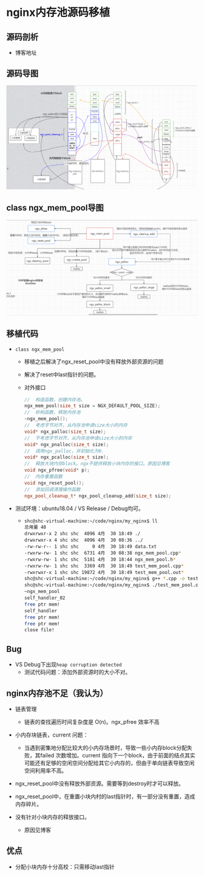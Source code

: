 # nginx内存池源码移植

## 源码剖析

- 博客地址

## 源码导图

![ngx_mem_pool01](.\ngx_mem_pool01.png)

## class ngx_mem_pool导图

![image-20220501130619887](.\ngx_mem_pool.png)

## 移植代码

- `class ngx_mem_pool`

  - 移植之后解决了ngx_reset_pool中没有释放外部资源的问题

  - 解决了reset中last指针的问题。

  - 对外接口

    ```c++
    //  构造函数，创建内存池。
    ngx_mem_pool(size_t size = NGX_DEFAULT_POOL_SIZE);
    //  析构函数，释放内存池
    ~ngx_mem_pool();
    //  考虑字节对齐，从内存池申请size大小的内存
    void* ngx_palloc(size_t size);
    //  不考虑字节对齐，从内存池申请size大小的内存
    void* ngx_pnalloc(size_t size);
    //  调用ngx_palloc，并初始化为0.
    void* ngx_pcalloc(size_t size);
    //  释放大块内存block。ngx不提供释放小块内存的接口。原因见博客
    void ngx_pfree(void* p);
    //  内存重置函数
    void ngx_reset_pool();  
    //  添加回调清理操作函数
    ngx_pool_cleanup_t* ngx_pool_cleanup_add(size_t size);
    ```

- 测试环境：ubuntu18.04 / VS Release / Debug均可。

  - ```bash
    shc@shc-virtual-machine:~/code/nginx/my_nginx$ ll
    总用量 48
    drwxrwxr-x 2 shc shc  4096 4月  30 18:49 ./
    drwxrwxr-x 4 shc shc  4096 4月  30 08:36 ../
    -rw-rw-r-- 1 shc shc     0 4月  30 18:49 data.txt
    -rwxrw-rw- 1 shc shc  6731 4月  30 08:38 ngx_mem_pool.cpp*
    -rwxrw-rw- 1 shc shc  5181 4月  30 18:44 ngx_mem_pool.h*
    -rwxrw-rw- 1 shc shc  3369 4月  30 18:49 test_mem_pool.cpp*
    -rwxrwxr-x 1 shc shc 19872 4月  30 18:49 test_mem_pool.out*
    shc@shc-virtual-machine:~/code/nginx/my_nginx$ g++ *.cpp -o test_mem_pool.out -Wall
    shc@shc-virtual-machine:~/code/nginx/my_nginx$ ./test_mem_pool.out 
    ~ngx_mem_pool
    self_handler_02
    free ptr mem!
    self_handler
    free ptr mem!
    free ptr mem!
    close file!
    ```

## Bug

- VS Debug下出现`heap corruption detected`
  - 测试代码问题：添加外部资源时的大小不对。



## nginx内存池不足（我认为）

- 链表管理
  - 链表的查找遍历时间复杂度是 O(n)。ngx_pfree 效率不高
- 小内存块链表，current 问题：
  - 当遇到密集地分配比较大的小内存场景时，导致一些小内存block分配失败，其failed 次数增加。current 指向下一个block，由于前面的结点其实可能还有足够的空闲空间分配给其它小内存的，但由于单向链表导致空闲空间利用率不高。
- ngx_reset_pool中没有释放外部资源。需要等到destroy时才可以释放。
- ngx_reset_pool中，在重置小块内村的last指针时，有一部分没有重置，造成内存碎片。

- 没有针对小块内存的释放接口。
  - 原因见博客

## 优点

- 分配小块内存十分高校：只需移动last指针
